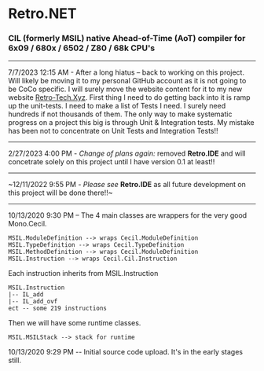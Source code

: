 # Retro.NET
### CIL (formerly MSIL) native Ahead-of-Time (AoT) compiler for 6x09 / 680x / 6502 / Z80 / 68k CPU's

---

7/7/2023 12:15 AM - After a long hiatus – back to working on this project. Will likely be moving it to my personal GitHub account as it is not going to be CoCo specific.  I will surely move the website content for it to my new website [Retro-Tech.Xyz](https://retro-tech.xyz/).  First thing I need to do getting back into it is ramp up the unit-tests. I need to make a list of Tests I need. I surely need hundreds if not thousands of them. The only way to make systematic progress on a project this big is through Unit & Integration tests. My mistake has been not to concentrate on Unit Tests and Integration Tests!!

---

2/27/2023 4:00 PM - *Change of plans again:* removed __Retro.IDE__ and will concetrate solely on this project until I have version 0.1 at least!!

---

~12/11/2022 9:55 PM - *Please see* __Retro.IDE__ as all future development on this project will be done there!!~

---

10/13/2020 9:30 PM – The 4 main classes are wrappers for the very good Mono.Cecil.

```
MSIL.ModuleDefinition --> wraps Cecil.ModuleDefinition
MSIL.TypeDefinition --> wraps Cecil.TypeDefinition
MSIL.MethodDefinition --> wraps Cecil.ModuleDefinition
MSIL.Instruction --> wraps Cecil.Cil.Instruction
```
Each instruction inherits from MSIL.Instruction
```
MSIL.Instruction
|-- IL_add
|-- IL_add_ovf
ect -- some 219 instructions 
```
Then we will have some runtime classes.
```
MSIL.MSILStack --> stack for runtime
```

10/13/2020 9:29 PM -- Initial source code upload.  It's in the early stages still.
